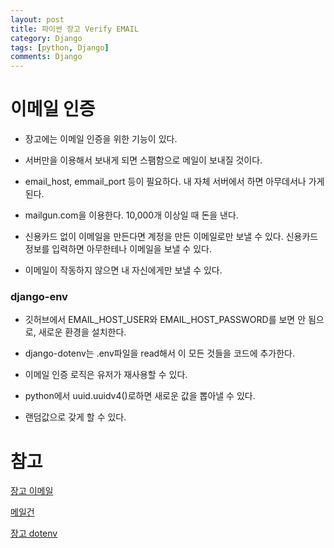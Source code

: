 ```yaml
---
layout: post
title: 파이썬 장고 Verify EMAIL
category: Django
tags: [python, Django]
comments: Django
---
```


# 이메일 인증

- 장고에는 이메일 인증을 위한 기능이 있다.

- 서버만을 이용해서 보내게 되면 스팸함으로 메일이 보내질 것이다.

- email_host, emmail_port 등이 필요하다. 내 자체 서버에서 하면 아무데서나 가게 된다.

- mailgun.com을 이용한다. 10,000개 이상일 때 돈을 낸다.

- 신용카드 없이 이메일을 만든다면 계정을 만든 이메일로만 보낼 수 있다. 신용카드 정보를 입력하면 아무한테나 이메일을 보낼 수 있다.

- 이메일이 작동하지 않으면 내 자신에게만 보낼 수 있다. 

### django-env

- 깃허브에서 EMAIL_HOST_USER와 EMAIL_HOST_PASSWORD를 보면 안 됨으로, 새로운 환경을 설치한다.

- django-dotenv는 .env파일을 read해서 이 모든 것들을 코드에 추가한다.

- 이메일 인증 로직은 유저가 재사용할 수 있다.

- python에서 uuid.uuidv4()로하면 새로운 값을 뽑아낼 수 있다.

- 랜덤값으로 갖게 할 수 있다.

# 참고

[장고 이메일](https://docs.djangoproject.com/en/2.2/topics/email/)

[메일건](https://www.mailgun.com/)

[장고 dotenv](https://github.com/jpadilla/django-dotenv)